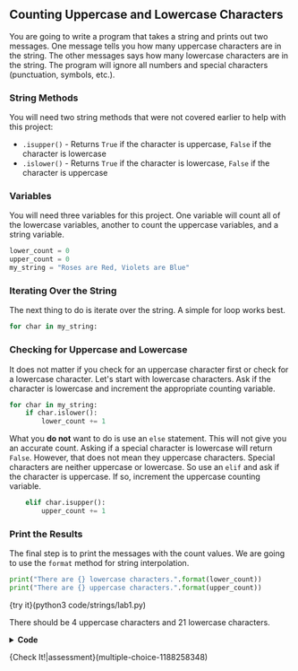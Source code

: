 ## Counting Uppercase and Lowercase Characters

You are going to write a program that takes a string and prints out two messages. One message tells you how many uppercase characters are in the string. The other messages says how many lowercase characters are in the string. The program will ignore all numbers and special characters (punctuation, symbols, etc.).

### String Methods

You will need two string methods that were not covered earlier to help with this project:
* `.isupper()` - Returns `True` if the character is uppercase, `False` if the character is lowercase
* `.islower()` - Returns `True` if the character is lowercase, `False` if the character is uppercase

### Variables
You will need three variables for this project. One variable will count all of the lowercase variables, another to count the uppercase variables, and a string variable.

```python
lower_count = 0
upper_count = 0
my_string = "Roses are Red, Violets are Blue"
```

### Iterating Over the String
The next thing to do is iterate over the string. A simple for loop works best.

```python
for char in my_string:
```

### Checking for Uppercase and Lowercase
It does not matter if you check for an uppercase character first or check for a lowercase character. Let's start with lowercase characters. Ask if the character is lowercase and increment the appropriate counting variable.

```python
for char in my_string:
    if char.islower():
        lower_count += 1
```

What you **do not** want to do is use an `else` statement. This will not give you an accurate count. Asking if a special character is lowercase will return `False`. However, that does not mean they uppercase characters. Special characters are neither uppercase or lowercase. So use an `elif` and ask if the character is uppercase. If so, increment the uppercase counting variable.

```python
    elif char.isupper():
        upper_count += 1
```

### Print the Results
The final step is to print the messages with the count values. We are going to use the `format` method for string interpolation.

```python
print("There are {} lowercase characters.".format(lower_count))
print("There are {} uppercase characters.".format(upper_count))
```

{try it}(python3 code/strings/lab1.py)

There should be 4 uppercase characters and 21 lowercase characters.

<details>
  <summary><strong>Code</strong></summary>
  
  ```python
  lower_count = 0
  upper_count = 0
  my_string = "Roses are Red, Violets are Blue"
  
  for char in my_string:
      if char.islower():
          lower_count += 1
      elif char.isupper():
          upper_count += 1
  
  print("There are {} lowercase characters.".format(lower_count))
  print("There are {} uppercase characters.".format(upper_count))
  ```
  
</details>

{Check It!|assessment}(multiple-choice-1188258348)
